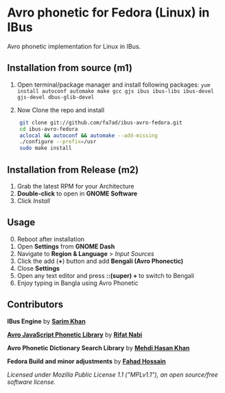 # Avro phonetic for Fedora (Linux) in IBus
Avro phonetic implementation for Linux in IBus.

## Installation from source (m1)

1. Open terminal/package manager and install following packages:
`yum install autoconf automake make gcc gjs ibus ibus-libs ibus-devel gjs-devel dbus-glib-devel`

2. Now Clone the repo and install
```bash
	git clone git://github.com/fa7ad/ibus-avro-fedora.git
	cd ibus-avro-fedora
	aclocal && autoconf && automake --add-missing
	./configure --prefix=/usr
	sudo make install
```
## Installation from Release (m2)
1. Grab the latest RPM for your Architecture
2. **Double-click** to open in **GNOME Software**
3. Click _Install_
 
## Usage
 0. Reboot after installation
 1. Open **Settings** from **GNOME Dash**
 2. Navigate to **Region & Language** > *Input Sources*
 3. Click the add (**+**) button and add **Bengali (Avro Phonectic)**
 4. Close **Settings**
 5. Open any text editor and press **::(super) + <space>** to switch to Bengali
 6. Enjoy typing in Bangla using Avro Phonetic

## Contributors
 
__IBus Engine__ by [__Sarim Khan__](https://github.com/sarim)

[__Avro JavaScript Phonetic Library__](https://github.com/torifat/jsAvroPhonetic) by [__Rifat Nabi__](https://github.com/torifat)

__Avro Phonetic Dictionary Search Library__ by [__Mehdi Hasan Khan__](https://github.com/omicronlab)

__Fedora Build and minor adjustments__ by [__Fahad Hossain__](http://github.com/fa7ad)

_Licensed under Mozilla Public License 1.1 ("MPLv1.1"), an open source/free software license._
